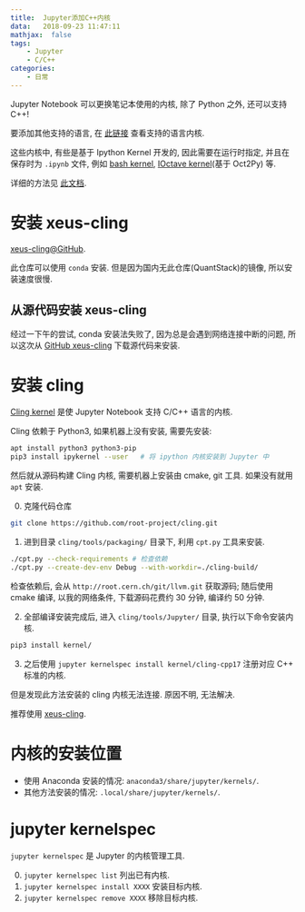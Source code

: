 ```yaml
---
title:  Jupyter添加C++内核
data:   2018-09-23 11:47:11
mathjax:  false
tags:
    - Jupyter
    - C/C++
categories:
    - 日常
---
```


Jupyter Notebook 可以更换笔记本使用的内核, 除了 Python 之外, 还可以支持 C++!

要添加其他支持的语言, 在 [此链接](https://github.com/jupyter/jupyter/wiki/Jupyter-kernels) 查看支持的语言内核.

这些内核中, 有些是基于 Ipython Kernel 开发的, 因此需要在运行时指定, 并且在保存时为 `.ipynb` 文件, 例如 [bash kernel](https://github.com/takluyver/bash_kernel), [IOctave kernel](https://github.com/calysto/octave_kernel)(基于 Oct2Py) 等.

详细的方法见 [此文档](https://jupyter-client.readthedocs.io/en/latest/wrapperkernels.html).

# 安装 xeus-cling

[xeus-cling@GitHub](https://github.com/QuantStack/xeus-cling).

此仓库可以使用 `conda` 安装. 但是因为国内无此仓库(QuantStack)的镜像, 所以安装速度很慢.

## 从源代码安装 xeus-cling

经过一下午的尝试, conda 安装法失败了, 因为总是会遇到网络连接中断的问题, 所以这次从 [GitHub xeus-cling]() 下载源代码来安装.

# 安装 cling

[Cling kernel](https://github.com/root-project/cling/tree/master/tools/Jupyter) 是使 Jupyter Notebook 支持 C/C++ 语言的内核.

Cling 依赖于 Python3, 如果机器上没有安装, 需要先安装:

```sh
apt install python3 python3-pip
pip3 install ipykernel --user   # 将 ipython 内核安装到 Jupyter 中
```

然后就从源码构建 Cling 内核, 需要机器上安装由 cmake, git 工具. 如果没有就用 `apt` 安装.

0. 克隆代码仓库

```sh
git clone https://github.com/root-project/cling.git
```

1. 进到目录 `cling/tools/packaging/` 目录下, 利用 `cpt.py` 工具来安装.

```sh
./cpt.py --check-requirements # 检查依赖
./cpt.py --create-dev-env Debug --with-workdir=./cling-build/
```

检查依赖后, 会从 `http://root.cern.ch/git/llvm.git` 获取源码;
随后使用 cmake 编译, 以我的网络条件, 下载源码花费约 30 分钟, 编译约 50 分钟.

2. 全部编译安装完成后, 进入 `cling/tools/Jupyter/` 目录, 执行以下命令安装内核.

```sh
pip3 install kernel/
```

3. 之后使用 `jupyter kernelspec install kernel/cling-cpp17` 注册对应 C++ 标准的内核.

但是发现此方法安装的 cling 内核无法连接. 原因不明, 无法解决.

推荐使用 [xeus-cling](#安装-xeus-cling).

# 内核的安装位置

- 使用 Anaconda 安装的情况: `anaconda3/share/jupyter/kernels/`.
- 其他方法安装的情况: `.local/share/jupyter/kernels/`.

# jupyter kernelspec

`jupyter kernelspec` 是 Jupyter 的内核管理工具.

0. `jupyter kernelspec list` 列出已有内核.
0. `jupyter kernelspec install XXXX` 安装目标内核.
0. `jupyter kernelspec remove XXXX` 移除目标内核.
